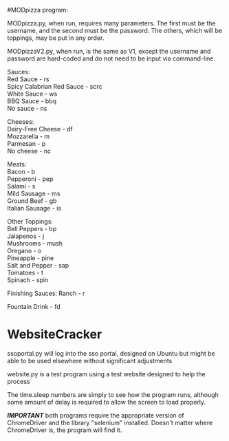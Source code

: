 #MODpizza program:

MODpizza.py, when run, requires many parameters. The first must be the username, and the second must be the password. The others, which will be toppings, may be put in any order.

MODpizzaV2.py, when run, is the same as V1, except the username and password are hard-coded and do not need to be input via command-line.

Sauces:  
Red Sauce - rs  
Spicy Calabrian Red Sauce - scrc  
White Sauce - ws  
BBQ Sauce - bbq  
No sauce - ns  

Cheeses:  
Dairy-Free Cheese - df  
Mozzarella - m  
Parmesan - p  
No cheese - nc  

Meats:  
Bacon - b  
Pepperoni - pep  
Salami - s  
Mild Sausage - ms  
Ground Beef - gb  
Italian Sausage - is  

Other Toppings:  
Bell Peppers - bp  
Jalapenos - j  
Mushrooms - mush  
Oregano - o  
Pineapple - pine  
Salt and Pepper - sap  
Tomatoes - t  
Spinach - spin  

Finishing Sauces:
Ranch - r

Fountain Drink - fd





# WebsiteCracker

ssoportal.py will log into the sso portal, designed on Ubuntu but might be able to be used elsewhere without significant adjustments

website.py is a test program using a test website designed to help the process

The time.sleep numbers are simply to see how the program runs, although some amount of delay is required to allow the screen to load properly.

***IMPORTANT***
both programs require the appropriate version of ChromeDriver and the library "selenium" installed. Doesn't matter where ChromeDriver is, the program will find it. 